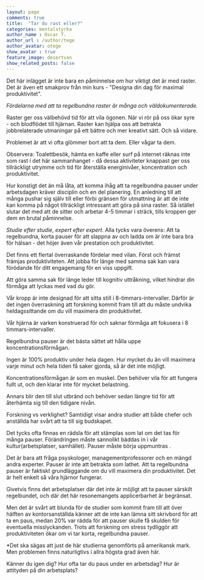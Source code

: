 ```yaml
---
layout: page
comments: true
title:  "Tar du rast eller?"
categories: mentalstyrka
author_name : Oscar T.
author_url : /author/tege
author_avatar: otege
show_avatar : true
feature_image: desertvan
show_related_posts: false
---
```


Det här inlägget är inte bara en påminnelse om hur viktigt det är med raster. Det är även ett smakprov från min 
kurs - "Designa din dag för maximal produktivitet".


*Fördelarna med att ta regelbundna raster är många och väldokumenterade.*


Raster ger oss välbehövd tid för att vila ögonen. När vi rör på oss ökar syre - och blodflödet till hjärnan. Raster kan hjälpa oss att betrakta jobbrelaterade utmaningar på ett bättre och mer kreativt sätt. Och så vidare.

Problemet är att vi ofta glömmer bort att ta dem. Eller vågar ta dem.

Observera: Toalettbesök, hämta en kaffe eller surf på internet räknas inte som rast i det här sammanhanget - då dessa aktiviteter knappast ger oss tillräckligt utrymme och tid för återställa energinivåer, koncentration och produktivitet.

Hur konstigt det än må låta, att komma ihåg att ta regelbundna pauser under arbetsdagen kräver disciplin och en del planering. En anledning till att många pushar sig själv till eller förbi gränsen för utmattning är att de inte kan komma på något tillräckligt intressant att göra på sina raster. Så istället slutar det med att de sitter och arbetar 4-5 timmar i sträck, tills kroppen ger dem en brutal påminnelse.


*Studie efter studie, expert efter expert.*
Alla tycks vara överens: Att ta regelbundna, korta pauser för att slappna av och ladda om är inte bara bra för hälsan - det höjer även vår prestation och produktivitet.

Det finns ett flertal överraskande fördelar med vilan. Först och främst främjas produktiviteten. Att jobba för länge med samma sak kan vara förödande för ditt engagemang för en viss uppgift.

Att göra samma sak för länge leder till kognitiv uttråkning, vilket hindrar din förmåga att lyckas med vad du gör.

Vår kropp är inte designad för att sitta still i 8-timmars-intervaller. Därför är det ingen överraskning att forskning kommit fram till att du måste undvika heldagssittande om du vill maximera din produktivitet.

Vår hjärna är varken konstruerad för och saknar förmåga att fokusera i 8 timmars-intervaller.

Regelbundna pauser är det bästa sättet att hålla uppe koncentrationsförmågan.

Ingen är 100% produktiv under hela dagen. Hur mycket du än vill maximera varje minut och hela tiden få saker gjorda, så är det inte möjligt.

Koncentrationsförmågan är som en muskel. Den behöver vila för att fungera fullt ut, och den klarar inte för mycket belastning.

Annars blir den till slut utbränd och behöver sedan längre tid för att återhämta sig till den tidigare nivån.

Forskning vs verklighet?
Samtidigt visar andra studier att både chefer och anställda har svårt att ta till sig budskapet.

Det tycks ofta finnas en rädsla för att stämplas som lat om det tas för många pauser. Förändringen måste sannolikt bäddas in i vår kultur(arbetsplatser, samhället). Pauser måste börja uppmuntras .

Det är bara att fråga psyskologer, managementprofessorer och en mängd andra experter. Pauser är inte att betrakta som lathet. Att ta regelbundna pauser är faktiskt grundläggande om du vill maximera din produktivitet. Det är helt enkelt så våra hjärnor fungerar.

Givetvis finns det arbetsplatser där det inte är möjligt att ta pauser särskilt regelbundet, och där det här resonemangets applicerbarhet är begränsat.

Men det är svårt att blunda för de studier som kommit fram till att över hälften av kontorsanställda känner att de inte kan lämna sitt skrivbord för att ta en paus, medan 20% var rädda för att pauser skulle få skulden för eventuella misslyckanden. Trots att forskning om stress tydliggör att produktiviteten ökar om vi tar korta, regelbundna pauser. 

*Det ska sägas att just de här studierna genomförts på amerikansk mark. Men problemen finns naturligtivs i allra högsta grad även här.



Känner du igen dig? Hur ofta tar du paus under en arbetsdag? Hur är attityden på din arbetsplats? 
